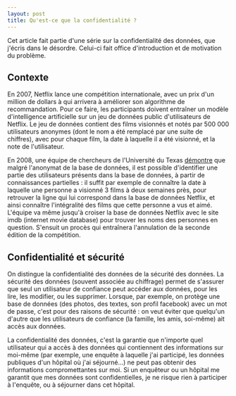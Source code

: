 ```yaml
---
layout: post
title: Qu'est-ce que la confidentialité ?
---
```


Cet article fait partie d'une série sur la confidentialité des données, que j'écris dans le désordre. Celui-ci fait office d'introduction et de motivation du problème.

## Contexte
En 2007, Netflix lance une compétition internationale, avec un prix d'un million de dollars à qui arrivera à améliorer son algorithme de recommandation. Pour ce faire, les participants doivent entraîner un modèle d'intelligence artificielle sur un jeu de données public d'utilisateurs de Netflix. Le jeu de données contient des films visionnés et notés par 500 000 utilisateurs anonymes (dont le nom a été remplacé par une suite de chiffres), avec pour chaque film, la date à laquelle il a été visionné, et la note de l'utilisateur. 

En 2008, une équipe de chercheurs de l'Université du Texas [démontre](https://arxiv.org/pdf/cs/0610105.pdf) que malgré l'anonymat de la base de données, il est possible d'identifier une partie des utilisateurs présents dans la base de données, à partir de connaissances partielles : il suffit par exemple de connaître la date à laquelle une personne a visionné 3 films à deux semaines près, pour retrouver la ligne qui lui correspond dans la base de données Netflix, et ainsi connaître l'intégralité des films que cette personne a vus et aimé. L'équipe va même jusqu'à croiser la base de données Netflix avec le site imdb (internet movie database) pour trouver les noms des personnes en question. S'ensuit un procès qui entraînera l'annulation de la seconde édition de la compétition.

## Confidentialité et sécurité
On distingue la confidentialité des données de la sécurité des données. La sécurité des données (souvent associée au chiffrage) permet de s'assurer que seul un utilisateur de confiance peut accéder aux données, pour les lire, les modifier, ou les supprimer. Lorsque, par exemple, on protège une base de données (des photos, des textes, son profil facebook) avec un mot de passe, c'est pour des raisons de sécurité : on veut éviter que quelqu'un d'autre que les utilisateurs de confiance (la famille, les amis, soi-même) ait accès aux données.

La confidentialité des données, c'est la garantie que n'importe quel utilisateur qui a accès à des données qui contiennent des informations sur moi-même (par exemple, une enquête à laquelle j'ai participé, les données publiques d'un hôpital où j'ai séjourné...) ne peut pas obtenir des informations compromettantes sur moi. Si un enquêteur ou un hôpital me garantit que mes données sont confidentielles, je ne risque rien à participer à l'enquête, ou à séjourner dans cet hôpital.
